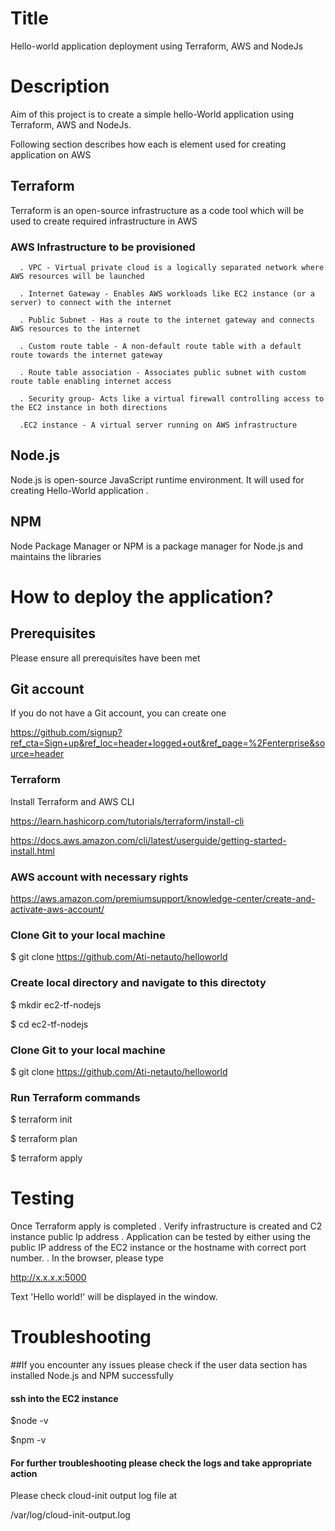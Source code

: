 # Title
Hello-world application deployment using Terraform, AWS and NodeJs

# Description
Aim of this project is to create a simple hello-World application using Terraform, AWS and NodeJs. 

Following section describes how each is element used for creating application on AWS 

## Terraform 
Terraform is an open-source infrastructure as a code tool which will be used to create required infrastructure in AWS

### AWS Infrastructure to be provisioned 

      . VPC - Virtual private cloud is a logically separated network where AWS resources will be launched

      . Internet Gateway - Enables AWS workloads like EC2 instance (or a server) to connect with the internet  

      . Public Subnet - Has a route to the internet gateway and connects AWS resources to the internet 

      . Custom route table - A non-default route table with a default route towards the internet gateway

      . Route table association - Associates public subnet with custom route table enabling internet access

      . Security group- Acts like a virtual firewall controlling access to the EC2 instance in both directions
                           
      .EC2 instance - A virtual server running on AWS infrastructure

## Node.js
 Node.js is open-source JavaScript runtime environment. It will used for creating Hello-World application
      . 
## NPM
Node Package Manager or NPM is a package manager for Node.js and maintains the libraries
 
# How to deploy the application?

## Prerequisites
Please ensure all prerequisites have been met

## Git account 

If you do not have a Git account, you can create one 

https://github.com/signup?ref_cta=Sign+up&ref_loc=header+logged+out&ref_page=%2Fenterprise&source=header


### Terraform 
Install Terraform and AWS CLI

https://learn.hashicorp.com/tutorials/terraform/install-cli

https://docs.aws.amazon.com/cli/latest/userguide/getting-started-install.html

### AWS account with necessary rights

https://aws.amazon.com/premiumsupport/knowledge-center/create-and-activate-aws-account/

### Clone Git to your local machine

 $ git clone https://github.com/Ati-netauto/helloworld


### Create local directory and navigate to this directoty

$ mkdir ec2-tf-nodejs

$ cd ec2-tf-nodejs

### Clone Git to your local machine

$ git clone https://github.com/Ati-netauto/helloworld

### Run Terraform commands

$ terraform init

$ terraform plan

$ terraform apply

# Testing

Once Terraform apply is completed 
  . Verify infrastructure is created and C2 instance public Ip address
  . Application can be tested by either using the public IP address of the EC2 instance or the hostname with correct port number.
  . In the browser, please type

http://x.x.x.x:5000

Text 'Hello world!' will be displayed in the window.

# Troubleshooting
##If you encounter any issues please check if the user data section has installed Node.js and NPM successfully

#### ssh into the EC2 instance

$node -v

$npm -v

#### For further troubleshooting please check the logs and take appropriate action
Please check cloud-init output log file at 

/var/log/cloud-init-output.log





